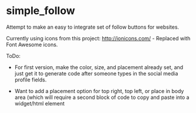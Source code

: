 # simple_follow
Attempt to make an easy to integrate set of follow buttons for websites.


Currently using icons from this project: http://ionicons.com/ - Replaced with Font Awesome icons.

ToDo:
- For first version, make the color, size, and placement already set, and just get it to generate code after someone types in the social media profile fields.

- Want to add a placement option for top right, top left, or place in body area (which will require a second block of code to copy and paste into a widget/html element


